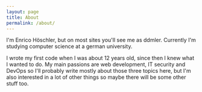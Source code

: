 ```yaml
---
layout: page
title: About
permalink: /about/
---
```


I'm Enrico Höschler, but on most sites you'll see me as ddmler. Currently I'm studying computer science at a german university.

I wrote my first code when I was about 12 years old, since then I knew what I wanted to do. My main passions are web development, IT security and DevOps so I'll probably write mostly about those three topics here, but I'm also interested in a lot of other things so maybe there will be some other stuff too.
